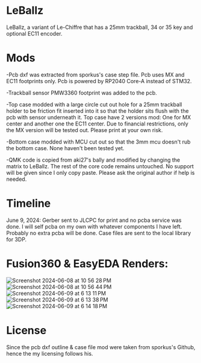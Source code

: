 # LeBallz
LeBallz, a variant of Le-Chiffre that has a 25mm trackball, 34 or 35 key and optional EC11 encoder.

# Mods
-Pcb dxf was extracted from sporkus's case step file. Pcb uses MX and EC11 footprints only. Pcb is powered by RP2040 Core-A instead of STM32. 

-Trackball sensor PMW3360 footprint was added to the pcb.

-Top case modded with a large circle cut out hole for a 25mm trackball holder to be friction fit inserted into it so that the holder sits flush with the pcb with sensor underneath it.  Top case have 2 versions mod: One for MX center and another one the EC11 center. Due to financial restrictions, only the MX version will be tested out. Please print at your own risk.

-Bottom case modded with MCU cut out so that the 3mm mcu doesn't rub the bottom case. None haven't been tested yet. 

-QMK code is copied from aki27's bally and modified by changing the matrix to LeBallz. The rest of the core code remains untouched. No support will be given since I only copy paste. Please ask the original author if help is needed.

# Timeline
June 9, 2024: Gerber sent to JLCPC for print and no pcba service was done. I will self pcba on my own with whatever components I have left. Probably no extra pcba will be done. Case files are sent to the local library for 3DP.

# Fusion360 & EasyEDA Renders:

![Screenshot 2024-06-08 at 10 56 28 PM](https://github.com/protieusz/LeBallz/assets/118025702/2ae4532c-a592-4fd3-91c2-000180d1cb17)
![Screenshot 2024-06-08 at 10 56 44 PM](https://github.com/protieusz/LeBallz/assets/118025702/fefbf7b6-34a4-45d8-b7fa-9dedd347316e)
![Screenshot 2024-06-09 at 6 13 11 PM](https://github.com/protieusz/LeBallz/assets/118025702/7db2d55c-6dab-41c9-b44f-42f26aa4bfbb)
![Screenshot 2024-06-09 at 6 13 38 PM](https://github.com/protieusz/LeBallz/assets/118025702/b742727d-61f4-4a21-b0a3-cba10b56c080)
![Screenshot 2024-06-09 at 6 14 18 PM](https://github.com/protieusz/LeBallz/assets/118025702/c4a239a4-ebe7-454a-af3b-c67791452a9c)

# License
Since the pcb dxf outline & case file mod were taken from sporkus's Github, hence the my licensing follows his.
